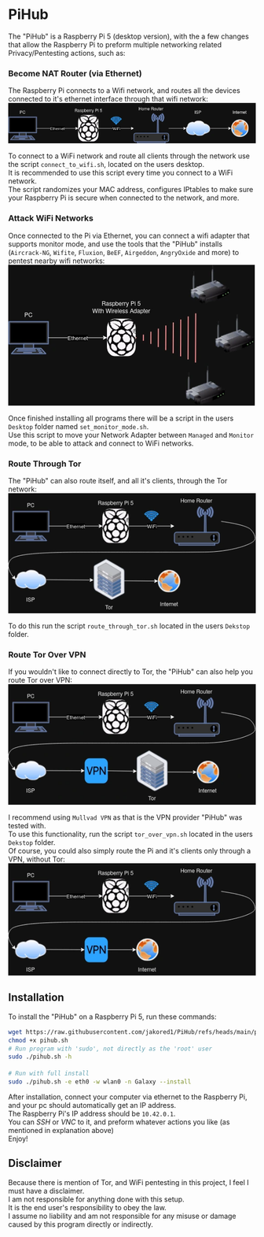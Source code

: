 # PiHub  
The "PiHub" is a Raspberry Pi 5 (desktop version), with the a few changes that allow the Raspberry Pi to preform multiple networking related Privacy/Pentesting actions, such as:  

### Become NAT Router (via Ethernet)  
The Raspberry Pi connects to a Wifi network, and routes all the devices connected to it's ethernet interface through that wifi network:  
![Become NAT Router](images/become_nat_router.webp)  
  
To connect to a WiFi network and route all clients through the network use the script `connect_to_wifi.sh`, located on the users desktop.  
It is recommended to use this script every time you connect to a WiFi network.  
The script randomizes your MAC address, configures IPtables to make sure your Raspberry Pi is secure when connected to the network, and more.  
  
### Attack WiFi Networks  
Once connected to the Pi via Ethernet, you can connect a wifi adapter that supports monitor mode, and use the tools that the "PiHub" installs (`Aircrack-NG`, `Wifite`, `Fluxion`, `BeEF`, `Airgeddon`, `AngryOxide` and more) to pentest nearby wifi networks:  
![Attack WiFi Networks](images/attack_wifi_networks.webp)  
  
Once finished installing all programs there will be a script in the users `Desktop` folder named `set_monitor_mode.sh`.  
Use this script to move your Network Adapter between `Managed` and `Monitor` mode, to be able to attack and connect to WiFi networks.  
  
### Route Through Tor  
The "PiHub" can also route itself, and all it's clients, through the Tor network:  
![Route Through Tor](images/route_through_tor.webp)  
  
To do this run the script `route_through_tor.sh` located in the users `Dekstop` folder.  
  
### Route Tor Over VPN  
If you wouldn't like to connect directly to Tor, the "PiHub" can also help you route Tor over VPN:  
![Tor Over VPN](images/tor_over_vpn.webp)  
  
I recommend using `Mullvad VPN` as that is the VPN provider "PiHub" was tested with.  
To use this functionality, run the script `tor_over_vpn.sh` located in the users `Dekstop` folder.  
Of course, you could also simply route the Pi and it's clients only through a VPN, without Tor:  
![Route Through VPN](images/route_through_vpn.webp)  
  
## Installation  
To install the "PiHub" on a Raspberry Pi 5, run these commands:  
```bash  
wget https://raw.githubusercontent.com/jakored1/PiHub/refs/heads/main/pihub.sh  
chmod +x pihub.sh  
# Run program with 'sudo', not directly as the 'root' user  
sudo ./pihub.sh -h  
  
# Run with full install  
sudo ./pihub.sh -e eth0 -w wlan0 -n Galaxy --install  
```  
After installation, connect your computer via ethernet to the Raspberry Pi, and your pc should automatically get an IP address.  
The Raspberry Pi's IP address should be `10.42.0.1`.  
You can *SSH* or *VNC* to it, and preform whatever actions you like (as mentioned in explanation above)  
Enjoy!  
  
## Disclaimer  
Because there is mention of Tor, and WiFi pentesting in this project, I feel I must have a disclaimer.  
I am not responsible for anything done with this setup.  
It is the end user's responsibility to obey the law.  
I assume no liability and am not responsible for any misuse or damage caused by this program directly or indirectly.  
